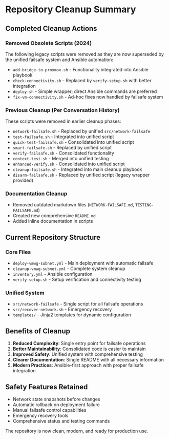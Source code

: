 # Repository Cleanup Summary

## Completed Cleanup Actions

### Removed Obsolete Scripts (2024)

The following legacy scripts were removed as they are now superseded by the unified failsafe system and Ansible automation:

- `add-bridge-to-proxmox.sh` - Functionality integrated into Ansible playbook
- `check-connectivity.sh` - Replaced by `verify-setup.sh` with better integration
- `deploy.sh` - Simple wrapper; direct Ansible commands are preferred
- `fix-vm-connectivity.sh` - Ad-hoc fixes now handled by failsafe system

### Previous Cleanup (Per Conversation History)

These scripts were removed in earlier cleanup phases:

- `network-failsafe.sh` - Replaced by unified `src/network-failsafe`
- `test-failsafe.sh` - Integrated into unified script
- `quick-test-failsafe.sh` - Consolidated into unified script
- `smart-failsafe.sh` - Replaced by unified script
- `verify-failsafe.sh` - Consolidated functionality
- `context-test.sh` - Merged into unified testing
- `enhanced-verify.sh` - Consolidated into unified script
- `cleanup-failsafe.sh` - Integrated into main cleanup playbook
- `disarm-failsafe.sh` - Replaced by unified script (legacy wrapper provided)

### Documentation Cleanup

- Removed outdated markdown files (`NETWORK-FAILSAFE.md`, `TESTING-FAILSAFE.md`)
- Created new comprehensive `README.md`
- Added inline documentation in scripts

## Current Repository Structure

### Core Files

- `deploy-vmwg-subnet.yml` - Main deployment with automatic failsafe
- `cleanup-vmwg-subnet.yml` - Complete system cleanup
- `inventory.yml` - Ansible configuration
- `verify-setup.sh` - Setup verification and connectivity testing

### Unified System

- `src/network-failsafe` - Single script for all failsafe operations
- `src/recover-network.sh` - Emergency recovery
- `templates/` - Jinja2 templates for dynamic configuration

## Benefits of Cleanup

1. **Reduced Complexity**: Single entry point for failsafe operations
2. **Better Maintainability**: Consolidated code is easier to maintain
3. **Improved Safety**: Unified system with comprehensive testing
4. **Clearer Documentation**: Single README with all necessary information
5. **Modern Practices**: Ansible-first approach with proper failsafe integration

## Safety Features Retained

- Network state snapshots before changes
- Automatic rollback on deployment failure
- Manual failsafe control capabilities
- Emergency recovery tools
- Comprehensive status and testing commands

The repository is now clean, modern, and ready for production use.
